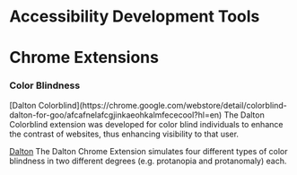 Accessibility Development Tools
===============================

# Chrome Extensions

<h3>Color Blindness</h3>
[Dalton Colorblind](https://chrome.google.com/webstore/detail/colorblind-dalton-for-goo/afcafnelafcgjinkaeohkalmfececool?hl=en)
The Dalton Colorblind extension was developed for color blind individuals to enhance the contrast of websites, thus enhancing visibility to that user.

[Dalton](https://chrome.google.com/webstore/detail/dalton/imknobcnmlabealhbhfhpbfodgbbdnfa?hl=en)
The Dalton Chrome Extension simulates four different types of color blindness in two different degrees (e.g. protanopia and protanomaly) each.
